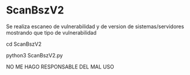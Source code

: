 # ScanBszV2

Se realiza escaneo de vulnerabilidad y de version de sistemas/servidores mostrando que tipo de vulnerabilidad



cd ScanBszV2



python3 ScanBszV2.py




NO ME HAGO RESPONSABLE DEL MAL USO
